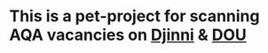 # This is a pet-project for scanning AQA vacancies on [Djinni](https://djinni.co/) & [DOU](https://jobs.dou.ua/vacancies)
